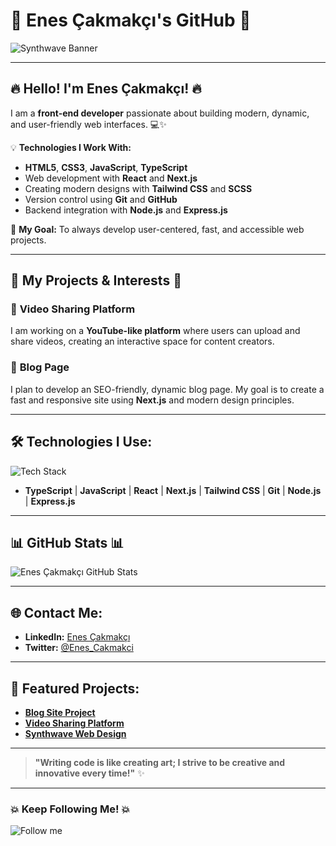 # 🚀 **Enes Çakmakçı's GitHub** 🚀

![Synthwave Banner](https://i.giphy.com/media/v1.Y2lkPTc5MGI3NjExMjlvZXB0b2g3NTYzc3hjczV1N3U4cGFnOHVxYzhpZjBjaDJyb3d5ayZlcD12MV9pbnRlcm5hbF9naWZfYnlfaWQmY3Q9dg/qwpx3amXzX7GAmjg7C/giphy.gif)

---

## 🔥 **Hello! I'm Enes Çakmakçı!** 🔥

I am a **front-end developer** passionate about building modern, dynamic, and user-friendly web interfaces. 💻✨

💡 **Technologies I Work With:**
- **HTML5**, **CSS3**, **JavaScript**, **TypeScript**
- Web development with **React** and **Next.js**
- Creating modern designs with **Tailwind CSS** and **SCSS**
- Version control using **Git** and **GitHub**
- Backend integration with **Node.js** and **Express.js**

🌱 **My Goal:** To always develop user-centered, fast, and accessible web projects.

---

## 🌟 **My Projects & Interests** 🌟

### 🎥 **Video Sharing Platform**  
I am working on a **YouTube-like platform** where users can upload and share videos, creating an interactive space for content creators.

### 💬 **Blog Page**  
I plan to develop an SEO-friendly, dynamic blog page. My goal is to create a fast and responsive site using **Next.js** and modern design principles.

---

## 🛠️ **Technologies I Use:**

![Tech Stack](https://skillicons.dev/icons?i=ts,js,react,nextjs,css,tailwind,git)

- **TypeScript** | **JavaScript** | **React** | **Next.js** | **Tailwind CSS** | **Git** | **Node.js** | **Express.js**

---

## 📊 **GitHub Stats** 📊

![Enes Çakmakçı GitHub Stats](https://github-readme-stats.vercel.app/api?username=enescakmakci&show_icons=true&count_private=true&hide=prs&theme=radical)

---

## 🌐 **Contact Me:**

- **LinkedIn:** [Enes Çakmakçı](https://www.linkedin.com/in/enescakmakci)
- **Twitter:** [@Enes_Cakmakci](https://twitter.com/Enes_Cakmakci)

---

## 🔗 **Featured Projects:**

- [**Blog Site Project**](https://github.com/enescakmakci/blog-site)
- [**Video Sharing Platform**](https://github.com/enescakmakci/video-platform)
- [**Synthwave Web Design**](https://github.com/enescakmakci/synthwave-web)

---

> **"Writing code is like creating art; I strive to be creative and innovative every time!"** ✨

---

### 💥 **Keep Following Me!** 💥

![Follow me](https://img.shields.io/github/followers/enescakmakci?style=social)
